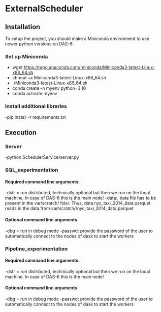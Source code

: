 # ExternalScheduler
## Installation 
To setup the project, you should make a Miniconda environment to use newer python versions on DAS-6:

### Set up Miniconda
- wget https://repo.anaconda.com/miniconda/Miniconda3-latest-Linux-x86_64.sh
- chmod +x Miniconda3-latest-Linux-x86_64.sh
- ./Miniconda3-latest-Linux-x86_64.sh
- conda create -n myenv python=3.10
- conda activate myenv

### Install additional libraries
-pip install -r requirements.txt

## Execution
### Server
-python SchedulerService/server.py

### SQL_experimentation
#### Required command line arguments:
-dstr = run distributed, technically optional but then we run on the local machine. In case of DAS-6 this is the main node!
-data:<name of  data file>, data file has to be present in the var/scratch/<user> foler. Thus, data:nyc_taxi_2014_data.parquet reads in the data from var/scratch/<user>/nyc_taxi_2014_data.parquet
#### Optional command line arguments
-dbg = run in debug mode
-passwd: provide the password of the user to automatically connect to the nodes of dask to start the workers

### Pipeline_experimentation
#### Required command line arguments:
-dstr = run distributed, technically optional but then we run on the local machine. In case of DAS-6 this is the main node!
#### Optional command line arguments
-dbg = run in debug mode
-passwd: provide the password of the user to automatically connect to the nodes of dask to start the workers

